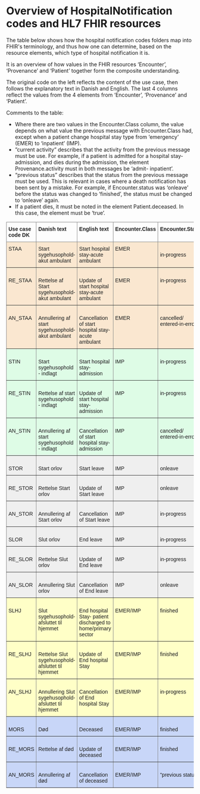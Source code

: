 # Overview of HospitalNotification codes and HL7 FHIR resources

The table below shows how the hospital notification codes folders map into FHIR's terminology, and thus how one can determine, based
on the resource elements, which type of hospital notification it is.

It is an overview of how values in the FHIR resources ‘Encounter’, ‘Provenance’ and ‘Patient’ together form the composite understanding.

The original code on the left reflects the content of the use case, then follows the explanatory text in Danish and English. The last 4
columns reflect the values from the 4 elements from ‘Encounter’, ‘Provenance’ and ‘Patient’.

Comments to the table:
* Where there are two values in the Encounter.Class column, the value depends on what value the previous message with
Encounter.Class had, except when a patient change hospital stay type from ‘emergency’ (EMER) to ‘inpatient’ (IMP).
* ”current activity” describes that the activity from the previous message must be use. For example, if a patient is admitted for a
hospital stay-admission, and dies during the admission, the element Provenance.activity must in both messages be ‘admit-
inpatient’.
* “previous status” describes that the status from the previous message must be used. This is relevant in cases where a death
notification has been sent by a mistake. For example, if Encounter.status was ‘onleave’ before the status was changed to
‘finished’, the status must be changed to ‘onleave’ again.
* If a patient dies, it must be noted in the element Patient.deceased. In this case, the element must be ‘true’.

<style type="text/css">
.tg  {border-collapse:collapse;border-spacing:0;}
.tg td{border-color:black;border-style:solid;border-width:1px;font-family:Arial, sans-serif;font-size:14px;
  overflow:hidden;padding:10px 5px;word-break:normal;}
.tg th{border-color:black;border-style:solid;border-width:1px;font-family:Arial, sans-serif;font-size:14px;
  font-weight:normal;overflow:hidden;padding:10px 5px;word-break:normal;}
.tg .tg-6roq{background-color:#fae7d0;border-color:inherit;text-align:left;vertical-align:top}
.tg .tg-m3pm{background-color:#c8d6f8;border-color:inherit;text-align:left;vertical-align:top}
.tg .tg-fymr{border-color:inherit;font-weight:bold;text-align:left;vertical-align:top}
.tg .tg-ralc{background-color:#defce6;border-color:inherit;text-align:left;vertical-align:top}
.tg .tg-y698{background-color:#efefef;border-color:inherit;text-align:left;vertical-align:top}
.tg .tg-ncd7{background-color:#ffffc7;border-color:inherit;text-align:left;vertical-align:top}
</style>
<table class="tg">
<thead>
  <tr>
    <th class="tg-fymr">Use case code DK</th>
    <th class="tg-fymr">Danish text</th>
    <th class="tg-fymr">English text</th>
    <th class="tg-fymr">Encounter.Class</th>
    <th class="tg-fymr">Encounter.Status</th>
    <th class="tg-fymr">Provenance.activity</th>
    <th class="tg-fymr">Patient.Deceased</th>
  </tr>
</thead>
<tbody>
  <tr>
    <td class="tg-6roq">STAA   </td>
    <td class="tg-6roq"> Start   sygehusophold- akut ambulant   </td>
    <td class="tg-6roq"> Start hospital stay-acute   ambulant   </td>
    <td class="tg-6roq">   EMER   </td>
    <td class="tg-6roq">   <br>in-progress   </td>
    <td class="tg-6roq">   <br>admit-emergency   </td>
    <td class="tg-6roq">   <br>    </td>
  </tr>
  <tr>
    <td class="tg-6roq">   <br>RE_STAA   </td>
    <td class="tg-6roq">   <br>Rettelse af   Start sygehusophold- akut ambulant   </td>
    <td class="tg-6roq">   <br>Update of start hospital   stay-acute ambulant   </td>
    <td class="tg-6roq">   <br>EMER   </td>
    <td class="tg-6roq">   <br>in-progress   </td>
    <td class="tg-6roq">   <br>revise-admit-emergency   </td>
    <td class="tg-6roq">   <br>    </td>
  </tr>
  <tr>
    <td class="tg-6roq">   <br>AN_STAA   </td>
    <td class="tg-6roq">   <br>Annullering   af start sygehusophold- akut ambulant   </td>
    <td class="tg-6roq">   <br>Cancellation of start   hospital stay- acute ambulant   </td>
    <td class="tg-6roq">   <br>EMER   </td>
    <td class="tg-6roq">   <br>cancelled/ entered-in-error   </td>
    <td class="tg-6roq">   <br>cancel-admit-emergency   </td>
    <td class="tg-6roq">   <br>    </td>
  </tr>
  <tr>
    <td class="tg-ralc">   <br>STIN   </td>
    <td class="tg-ralc">   <br>Start sygehusophold - indlagt   </td>
    <td class="tg-ralc">   <br>Start   hospital stay-admission   </td>
    <td class="tg-ralc">   <br>IMP   </td>
    <td class="tg-ralc">   <br>in-progress   </td>
    <td class="tg-ralc">   <br>admit-inpatient   </td>
    <td class="tg-ralc">   <br>    </td>
  </tr>
  <tr>
    <td class="tg-ralc">   <br>RE_STIN   </td>
    <td class="tg-ralc">   <br>Rettelse af   start sygehusophold - indlagt   </td>
    <td class="tg-ralc">   <br>Update of start hospital   stay-admission   </td>
    <td class="tg-ralc">   <br>IMP   </td>
    <td class="tg-ralc">   <br>in-progress   </td>
    <td class="tg-ralc">   <br>revise-admit-inpatient   </td>
    <td class="tg-ralc">   <br>    </td>
  </tr>
  <tr>
    <td class="tg-ralc">   <br>AN_STIN   </td>
    <td class="tg-ralc">   <br>Annullering   af start sygehusophold - indlagt   </td>
    <td class="tg-ralc">   <br>Cancellation of start   hospital stay- admission   </td>
    <td class="tg-ralc">   <br>IMP   </td>
    <td class="tg-ralc">   <br>cancelled/ entered-in-error   </td>
    <td class="tg-ralc">   <br>cancel-admit-inpatient   </td>
    <td class="tg-ralc">   <br>    </td>
  </tr>
  <tr>
    <td class="tg-y698">   <br>STOR   </td>
    <td class="tg-y698">   <br>Start orlov   </td>
    <td class="tg-y698">   <br>Start leave   </td>
    <td class="tg-y698">   <br>IMP   </td>
    <td class="tg-y698">   <br>onleave   </td>
    <td class="tg-y698">   <br>start-leave-inpatient   </td>
    <td class="tg-y698">   <br>    </td>
  </tr>
  <tr>
    <td class="tg-y698">   <br>RE_STOR   </td>
    <td class="tg-y698">   <br>Rettelse   Start orlov   </td>
    <td class="tg-y698">   <br>Update of   Start leave   </td>
    <td class="tg-y698">   <br>IMP   </td>
    <td class="tg-y698">   <br>onleave   </td>
    <td class="tg-y698">   <br>revise-start-leave-inpatient   </td>
    <td class="tg-y698">   <br>    </td>
  </tr>
  <tr>
    <td class="tg-y698">   <br>AN_STOR   </td>
    <td class="tg-y698">   <br>Annullering   af Start orlov   </td>
    <td class="tg-y698">   <br>Cancellation   of Start leave   </td>
    <td class="tg-y698">   <br>IMP   </td>
    <td class="tg-y698">   <br>in-progress   </td>
    <td class="tg-y698">   <br>cancel-start-leave-inpatient   </td>
    <td class="tg-y698">   <br>    </td>
  </tr>
  <tr>
    <td class="tg-y698">   <br>SLOR   </td>
    <td class="tg-y698">   <br>Slut orlov   </td>
    <td class="tg-y698">   <br>End leave   </td>
    <td class="tg-y698">   <br>IMP   </td>
    <td class="tg-y698">   <br>in-progress   </td>
    <td class="tg-y698">   <br>end-leave-inpatient   </td>
    <td class="tg-y698">   <br>    </td>
  </tr>
  <tr>
    <td class="tg-y698">   <br>RE_SLOR   </td>
    <td class="tg-y698">   <br>Rettelse   Slut orlov   </td>
    <td class="tg-y698">   <br>Update of   End leave   </td>
    <td class="tg-y698">   <br>IMP   </td>
    <td class="tg-y698">   <br>in-progress   </td>
    <td class="tg-y698">   <br>revise-end-leave-inpatient   </td>
    <td class="tg-y698">   <br>    </td>
  </tr>
  <tr>
    <td class="tg-y698">   <br>AN_SLOR   </td>
    <td class="tg-y698">   <br>Annullering   Slut orlov   </td>
    <td class="tg-y698">   <br>Cancellation   of End leave   </td>
    <td class="tg-y698">   <br>IMP   </td>
    <td class="tg-y698">   <br>onleave   </td>
    <td class="tg-y698">   <br>cancel-end-leave-inpatient   </td>
    <td class="tg-y698">   <br>    </td>
  </tr>
  <tr>
    <td class="tg-ncd7">   <br>SLHJ   </td>
    <td class="tg-ncd7">   <br>Slut   sygehusophold- afsluttet til hjemmet   </td>
    <td class="tg-ncd7">   <br>End hospital Stay- patient discharged   to home/primary sector   </td>
    <td class="tg-ncd7">   <br>EMER/IMP   </td>
    <td class="tg-ncd7">   <br>finished   </td>
    <td class="tg-ncd7">   <br>discharge-[Encounter.Class]-home   </td>
    <td class="tg-ncd7">   <br>    </td>
  </tr>
  <tr>
    <td class="tg-ncd7">   <br>RE_SLHJ   </td>
    <td class="tg-ncd7">   <br>Rettelse   Slut sygehusophold-afsluttet til hjemmet   </td>
    <td class="tg-ncd7">   <br>Update of End hospital Stay   </td>
    <td class="tg-ncd7">   <br>EMER/IMP   </td>
    <td class="tg-ncd7">   <br>finished   </td>
    <td class="tg-ncd7">   <br>revise-discharge-[Encounter.Class]-home   </td>
    <td class="tg-ncd7">   <br>    </td>
  </tr>
  <tr>
    <td class="tg-ncd7">   <br>AN_SLHJ   </td>
    <td class="tg-ncd7">   <br>Annullering   Slut sygehusophold- afsluttet til hjemmet   </td>
    <td class="tg-ncd7">   <br>Cancellation of End hospital   Stay   </td>
    <td class="tg-ncd7">   <br>EMER/IMP   </td>
    <td class="tg-ncd7">   <br>in-progress   </td>
    <td class="tg-ncd7">   <br>cancel-discharge-[Encounter.Class]-home   </td>
    <td class="tg-ncd7">   <br>    </td>
  </tr>
  <tr>
    <td class="tg-m3pm">   <br>MORS   </td>
    <td class="tg-m3pm">   <br>Død   </td>
    <td class="tg-m3pm">   <br>Deceased   </td>
    <td class="tg-m3pm">   <br>EMER/IMP   </td>
    <td class="tg-m3pm">   <br>finished   </td>
    <td class="tg-m3pm">   <br>”current activity”   </td>
    <td class="tg-m3pm">true   </td>
  </tr>
  <tr>
    <td class="tg-m3pm">   <br>RE_MORS   </td>
    <td class="tg-m3pm">   <br>Rettelse af   død   </td>
    <td class="tg-m3pm">   <br>Update of   deceased   </td>
    <td class="tg-m3pm">   <br>EMER/IMP   </td>
    <td class="tg-m3pm">   <br>finished   </td>
    <td class="tg-m3pm">   <br>”current activity”   </td>
    <td class="tg-m3pm">true   </td>
  </tr>
  <tr>
    <td class="tg-m3pm">   <br>AN_MORS   </td>
    <td class="tg-m3pm">   <br>Annullering   af død   </td>
    <td class="tg-m3pm">   <br>Cancellation   of deceased   </td>
    <td class="tg-m3pm">   <br>EMER/IMP   </td>
    <td class="tg-m3pm">   <br>"previous status"   </td>
    <td class="tg-m3pm">   <br>”current activity”   </td>
    <td class="tg-m3pm">false   </td>
  </tr>
</tbody>
</table>